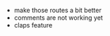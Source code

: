 <!-- - make submit post feature -->
<!-- - add login avatar instead of signup/login for logined users -->
<!-- - add sessions -->
<!-- - add rich text editor for writing posts -->
<!-- - make a dropdown to login avatar which shows logout, write post, etc.. -->
<!-- - sanitize user posts -->
<!-- - pass user with post -->
<!-- - add tooltip for user to tell them drag and drop images work. -->

- make those routes a bit better
- comments are not working yet
- claps feature

